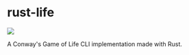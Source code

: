 # rust-life

![](https://img.shields.io/travis/luizdepra/rust-life.svg?style=flat-square)

A Conway's Game of Life CLI implementation made with Rust.

